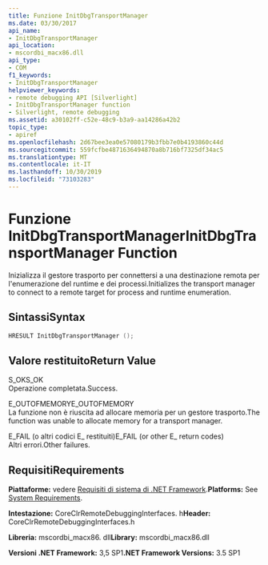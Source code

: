 ```yaml
---
title: Funzione InitDbgTransportManager
ms.date: 03/30/2017
api_name:
- InitDbgTransportManager
api_location:
- mscordbi_macx86.dll
api_type:
- COM
f1_keywords:
- InitDbgTransportManager
helpviewer_keywords:
- remote debugging API [Silverlight]
- InitDbgTransportManager function
- Silverlight, remote debugging
ms.assetid: a30102ff-c52e-48c9-b3a9-aa14286a42b2
topic_type:
- apiref
ms.openlocfilehash: 2d67bee3ea0e57080179b3fbb7e0b4193860c44d
ms.sourcegitcommit: 559fcfbe4871636494870a8b716bf7325df34ac5
ms.translationtype: MT
ms.contentlocale: it-IT
ms.lasthandoff: 10/30/2019
ms.locfileid: "73103283"
---
```

# <a name="initdbgtransportmanager-function"></a><span data-ttu-id="9c5ee-102">Funzione InitDbgTransportManager</span><span class="sxs-lookup"><span data-stu-id="9c5ee-102">InitDbgTransportManager Function</span></span>
<span data-ttu-id="9c5ee-103">Inizializza il gestore trasporto per connettersi a una destinazione remota per l'enumerazione del runtime e dei processi.</span><span class="sxs-lookup"><span data-stu-id="9c5ee-103">Initializes the transport manager to connect to a remote target for process and runtime enumeration.</span></span>  
  
## <a name="syntax"></a><span data-ttu-id="9c5ee-104">Sintassi</span><span class="sxs-lookup"><span data-stu-id="9c5ee-104">Syntax</span></span>  
  
```cpp  
HRESULT InitDbgTransportManager ();  
```  
  
## <a name="return-value"></a><span data-ttu-id="9c5ee-105">Valore restituito</span><span class="sxs-lookup"><span data-stu-id="9c5ee-105">Return Value</span></span>  
 <span data-ttu-id="9c5ee-106">S_OK</span><span class="sxs-lookup"><span data-stu-id="9c5ee-106">S_OK</span></span>  
 <span data-ttu-id="9c5ee-107">Operazione completata.</span><span class="sxs-lookup"><span data-stu-id="9c5ee-107">Success.</span></span>  
  
 <span data-ttu-id="9c5ee-108">E_OUTOFMEMORY</span><span class="sxs-lookup"><span data-stu-id="9c5ee-108">E_OUTOFMEMORY</span></span>  
 <span data-ttu-id="9c5ee-109">La funzione non è riuscita ad allocare memoria per un gestore trasporto.</span><span class="sxs-lookup"><span data-stu-id="9c5ee-109">The function was unable to allocate memory for a transport manager.</span></span>  
  
 <span data-ttu-id="9c5ee-110">E_FAIL (o altri codici E_ restituiti)</span><span class="sxs-lookup"><span data-stu-id="9c5ee-110">E_FAIL (or other E_ return codes)</span></span>  
 <span data-ttu-id="9c5ee-111">Altri errori.</span><span class="sxs-lookup"><span data-stu-id="9c5ee-111">Other failures.</span></span>  
  
## <a name="requirements"></a><span data-ttu-id="9c5ee-112">Requisiti</span><span class="sxs-lookup"><span data-stu-id="9c5ee-112">Requirements</span></span>  
 <span data-ttu-id="9c5ee-113">**Piattaforme:** vedere [Requisiti di sistema di .NET Framework](../../../../docs/framework/get-started/system-requirements.md).</span><span class="sxs-lookup"><span data-stu-id="9c5ee-113">**Platforms:** See [System Requirements](../../../../docs/framework/get-started/system-requirements.md).</span></span>  
  
 <span data-ttu-id="9c5ee-114">**Intestazione:** CoreClrRemoteDebuggingInterfaces. h</span><span class="sxs-lookup"><span data-stu-id="9c5ee-114">**Header:** CoreClrRemoteDebuggingInterfaces.h</span></span>  
  
 <span data-ttu-id="9c5ee-115">**Libreria:** mscordbi_macx86. dll</span><span class="sxs-lookup"><span data-stu-id="9c5ee-115">**Library:** mscordbi_macx86.dll</span></span>  
  
 <span data-ttu-id="9c5ee-116">**Versioni .NET Framework:** 3,5 SP1</span><span class="sxs-lookup"><span data-stu-id="9c5ee-116">**.NET Framework Versions:** 3.5 SP1</span></span>
